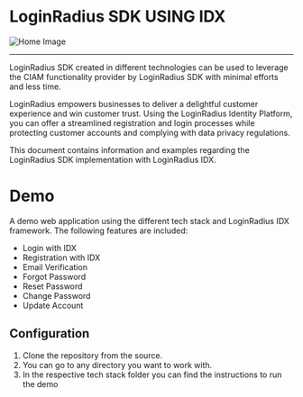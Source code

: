 
LoginRadius SDK USING IDX 
==========

![Home Image](http://docs.lrcontent.com/resources/github/banner-1544x500.png)

-----------------------------------------------
LoginRadius SDK created in different technologies can be used to leverage the CIAM functionality provider by LoginRadius SDK with minimal efforts and less time.

LoginRadius empowers businesses to deliver a delightful customer experience and win customer trust. Using the LoginRadius Identity Platform, you can offer a streamlined registration and login processes while protecting customer accounts and complying with data privacy regulations.

This document contains information and examples regarding the LoginRadius SDK implementation with LoginRadius IDX.

# Demo

A demo web application using the different tech stack and LoginRadius IDX framework. The following features are included:

* Login with IDX
* Registration with IDX
* Email Verification
* Forgot Password
* Reset Password
* Change Password
* Update Account

## Configuration

1. Clone the repository from the source.
2. You can go to any directory you want to work with.
3. In the respective tech stack folder you can find the instructions to run the demo
